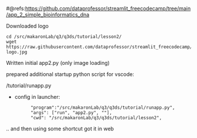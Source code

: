 #@refs:https://github.com/dataprofessor/streamlit_freecodecamp/tree/main/app_2_simple_bioinformatics_dna

Downloaded logo

```
cd /src/makaronLab/q3/q3ds/tutorial/lesson2/
wget https://raw.githubusercontent.com/dataprofessor/streamlit_freecodecamp/main/app_2_simple_bioinformatics_dna/dna-logo.jpg
```

Written initial app2.py (only image loading)

prepared additional startup python script for vscode:

/tutorial/runapp.py

+ config in launcher:

            "program":"/src/makaronLab/q3/q3ds/tutorial/runapp.py",
            "args": ["run", "app2.py", ""],
            "cwd": "/src/makaronLab/q3/q3ds/tutorial/lesson2",

.. and then using some shortcut got it in web